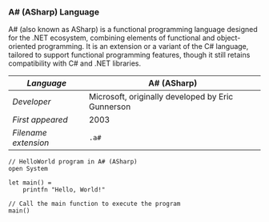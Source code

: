  ### A# (ASharp) Language
A# (also known as ASharp) is a functional programming language designed for the .NET ecosystem, combining elements of functional and object-oriented programming. It is an extension or a variant of the C# language, tailored to support functional programming features, though it still retains compatibility with C# and .NET libraries.

| _Language_         | A# (ASharp)                                      |
|--------------------|-------------------------------------------------|
| _Developer_        | Microsoft, originally developed by Eric Gunnerson |
| _First appeared_   | 2003                                            |
| _Filename extension_| `.a#`                                           |

```HelloWorld.a#
// HelloWorld program in A# (ASharp)
open System

let main() =
    printfn "Hello, World!"
    
// Call the main function to execute the program
main()
```
